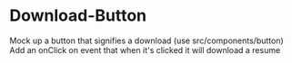 # Download-Button
Mock up a button that signifies a download (use src/components/button)
Add an onClick on event that when it's clicked it will download a resume
